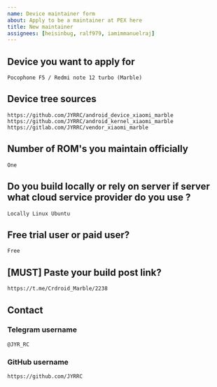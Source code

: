 ```yaml
---
name: Device maintainer form
about: Apply to be a maintainer at PEX here
title: New maintainer
assignees: [heisinbug, ralf979, iamimmanuelraj]
---
```


## Device you want to apply for
```
Pocophone F5 / Redmi note 12 turbo (Marble)
```

## Device tree sources
<!--
* Must be public on GitHub/GitLab
* Must add kernel and vendor as well
* Authorship should be proper
* Add common trees if applicable
-->
```
https://github.com/JYRRC/android_device_xiaomi_marble
https://github.com/JYRRC/android_kernel_xiaomi_marble
https://gitlab.com/JYRRC/vendor_xiaomi_marble
```

## Number of ROM's you maintain officially
```
One
```

## Do you build locally or rely on server if server what cloud service provider do you use ?
```
Locally Linux Ubuntu
```
## Free trial user or paid user?
```
Free
```

## [MUST] Paste your build post link?
```
https://t.me/Crdroid_Marble/2238
```

## Contact

### Telegram username
```
@JYR_RC
```

### GitHub username
```
https://github.com/JYRRC
```
